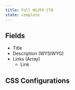 ```yaml
---
title: Full Width CTA
state: complete
---
```


## Fields

- Title
- Description (WYSIWYG)
- Links (Array)
  - Link

## CSS Configurations
